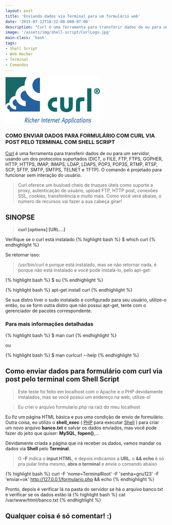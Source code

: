 ```yaml
---
layout: post
title: 'Enviando dados via Terminal para um formulário web'
date: '2015-07-12T18:32:00.000-07:00'
description: "Curl é uma ferramenta para transferir dados de ou para um servidor"
image: '/assets/img/shell-script/CurlLogo.jpg'
main-class: 'bash'
tags:
- Shell Script
- Web Hacker
- Terminal
- Comandos
---
```


![Enviando dados via Terminal para um formulário web](/assets/img/shell-script/CurlLogo.jpg "Enviando dados via Terminal para um formulário web")

### COMO ENVIAR DADOS PARA FORMULÁRIO COM CURL VIA POST PELO TERMINAL COM SHELL SCRIPT

[Curl](https://curl.haxx.se/) é uma ferramenta para transferir dados de ou para um servidor, usando um dos protocolos suportados (DICT, o FILE, FTP, FTPS, GOPHER, HTTP, HTTPS, IMAP, IMAPS, LDAP, LDAPS, POP3, POP3S, RTMP, RTSP, SCP, SFTP, SMTP, SMTPS, TELNET e TFTP). O comando é projetado para funcionar sem interação do usuário.

> Curl oferece um busload cheio de truques úteis como suporte a proxy, autenticação de usuário, upload FTP, HTTP post, conexões SSL, cookies, transferência e muito mais. Como você verá abaixo, o número de recursos vai fazer a sua cabeça girar!
 
## SINOPSE
 
> __curl [options] [URL...]__

 Verifique se o curl está instalado 
{% highlight bash %}
$ which curl
{% endhighlight %}

Se retornar isso: 
> /usr/bin/curl é porque está instalado, mas se não retornar nada, é porque não está instalado e você pode instalá-lo, pelo apt-get:
 
{% highlight bash %}
$ su
{% endhighlight %}

{% highlight bash %}
apt-get install curl
{% endhighlight %}

Se sua distro tiver o sudo instalado e configurado para seu usuário, utilize-o então, ou se form outra distro que não possui apt-get, tente com o gerenciador de pacotes correspondente.

### Para mais informações detalhadas 
{% highlight bash %}
$ man curl
{% endhighlight %}

ou

{% highlight bash %}
$ man curlcurl --help
{% endhighlight %}

## Como enviar dados para formulário com curl via post pelo terminal com Shell Script

> Este teste foi feito em localhost com o Apache e o PHP devidamente instalados, mas se você possui um endereço na web, utilize-o!

> Eu criei o arquivo formulario.php na raíz do meu localhost

Eu fiz um página HTML básica e pus uma condição de envio de formulário. Outra coisa, eu utilizo o __shell_exec__ ( [PHP](http://php.net/) para executar [Shell](http://www.terminalroot.com.br/shell/) ) para criar um novo arquivo __banco.txt__ e salvar os dados enviados, mas você pode fazer do jeito que quiser: __MySQL__, __fopen()__,...

Devidamente criada a página que irá receber os dados, vamos mandar os dados via __Shell__ pelo __Terminal__.

> O __-F__ indica o __input HTML__, e depois indicamos a __URL__, o __&& echo__ é só pra pular linha mesmo, __abra o terminal__ e envie o comando abaixo

{% highlight bash %}
curl -F 'nome=TerminalRoot' -F 'senha=gnu123' -F 'enviar=ok' http://127.0.0.1/formulario.php &amp;&amp; echo
{% endhighlight %}

Pronto, depois é verificar lá na pasta do servidor se há o arquivo banco.txt e verificar se os dados estão lá
{% highlight bash %}
cat /var/www/html/banco.txt
{% endhighlight %} 
 
## Qualquer coisa é só comentar! :)
